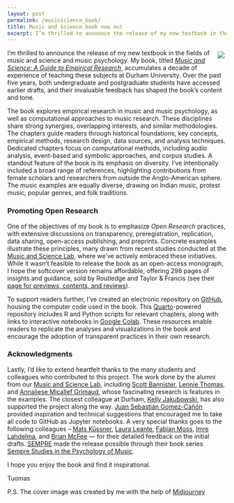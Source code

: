 ```yaml
---
layout: post
permalink: /musicscience_book/
title: Music and Science book now out
excerpt: I’m thrilled to announce the release of my new textbook in the fields of music and science and music psychology. My book, titled Music and Science - A Guide to Empirical Research, accumulates a decade of experience of teaching these subjects at Durham University. Over the past five years, both undergraduate and postgraduate students have accessed earlier drafts, and their invaluable feedback has shaped the book’s content and tone.
---
```


<style>
 .wrap {
   float: right; 
   margin: 5px;
  }
</style>


<div class="wrap">
    <img src="https://tuomaseerola.github.io/emr/images/music_and_science_cover_sm.png"/>
</div>


I’m thrilled to announce the release of my new textbook in the fields of music and science and music psychology. My book, titled [_Music and Science: A Guide to Empirical Research_](https://doi.org/10.4324/9781003293804), accumulates a decade of experience of teaching these subjects at Durham University. Over the past five years, both undergraduate and postgraduate students have accessed earlier drafts, and their invaluable feedback has shaped the book’s content and tone.

The book explores empirical research in music and music psychology, as well as computational approaches to music research. These disciplines share strong synergies, overlapping interests, and similar methodologies. The chapters guide readers through historical foundations, key concepts, empirical methods, research design, data sources, and analysis techniques. Dedicated chapters focus on computational methods, including audio analysis, event-based and symbolic approaches, and corpus studies. A standout feature of the book is its emphasis on diversity. I’ve intentionally included a broad range of references, highlighting contributions from female scholars and researchers from outside the Anglo-American sphere. The music examples are equally diverse, drawing on Indian music, protest music, popular genres, and folk traditions.

### Promoting Open Research

One of the objectives of my book is to emphasize _Open Research_ practices, with extensive discussions on transparency, preregistration, replication, data sharing, open-access publishing, and preprints. Concrete examples illustrate these principles, many drawn from recent studies conducted at the [Music and Science Lab](https://musicscience.net), where we’ve actively embraced these initiatives. While it wasn’t feasible to release the book as an open-access monograph, I hope the softcover version remains affordable, offering 298 pages of insights and guidance, sold by Routledge and Taylor & Francis (see their [page for previews, contents, and reviews](https://www.taylorfrancis.com/books/mono/10.4324/9781003293804/music-science-tuomas-eerola)).

To support readers further, I’ve created an electronic repository on [GitHub](https://tuomaseerola.github.io/emr/), housing the computer code used in the book. This [Quarto](https://quarto.org/)-powered repository includes R and Python scripts for relevant chapters, along with links to interactive notebooks in [Google Colab](https://colab.research.google.com). These resources enable readers to replicate the analyses and visualizations in the book and encourage the adoption of transparent practices in their own research. 

### Acknowledgments

Lastly, I’d like to extend heartfelt thanks to the many students and colleagues who contributed to this project. The work done by the alumni from our [Music and Science Lab](https://musicscience.net), including [Scott Bannister](https://ahc.leeds.ac.uk/music/staff/3358/dr-scott-bannister), [Lennie Thomas](https://www.aubg.edu/professors/lennie-thomas/), and [Annaliese Micallef Grimaud](https://www.linkedin.com/in/annaliesemg/), whose fascinating research is features in the examples. The closest colleague at Durham, [Kelly Jakubowski](https://www.durham.ac.uk/staff/kelly-jakubowski/), has also supported the project along the way. [Juan Sebastián Gomez-Cañón](https://juansgomez87.github.io)  provided inspiration and technical suggestions that encouraged me to take all code to GitHub as Jupyter notebooks. A very special thanks goes to the following colleagues – [Mats Küssner](https://www.musikundmedien.hu-berlin.de/de/musikwissenschaft/trans/mitarbeiter_soz/Dr.%20Mats%20Kuessner), [Laura Leante](https://www.durham.ac.uk/staff/laura-leante/), [Fabian Moss](https://fabian-moss.de), [Imre Lahdelma](https://www.durham.ac.uk/staff/imre-d-lahdelma/), and [Brian McFee](https://brianmcfee.net) — for their detailed feedback on the initial drafts. [SEMPRE](https://www.sempre.org.uk/) made the release possible through their book series [Sempre Studies in the Psychology of Music](https://www.sempre.org.uk/about/5-routledge-sempre-book-series).

I hope you enjoy the book and find it inspirational.

Tuomas

P.S. The cover image was created by me with the help of [Midjourney](https://www.midjourney.com/home)